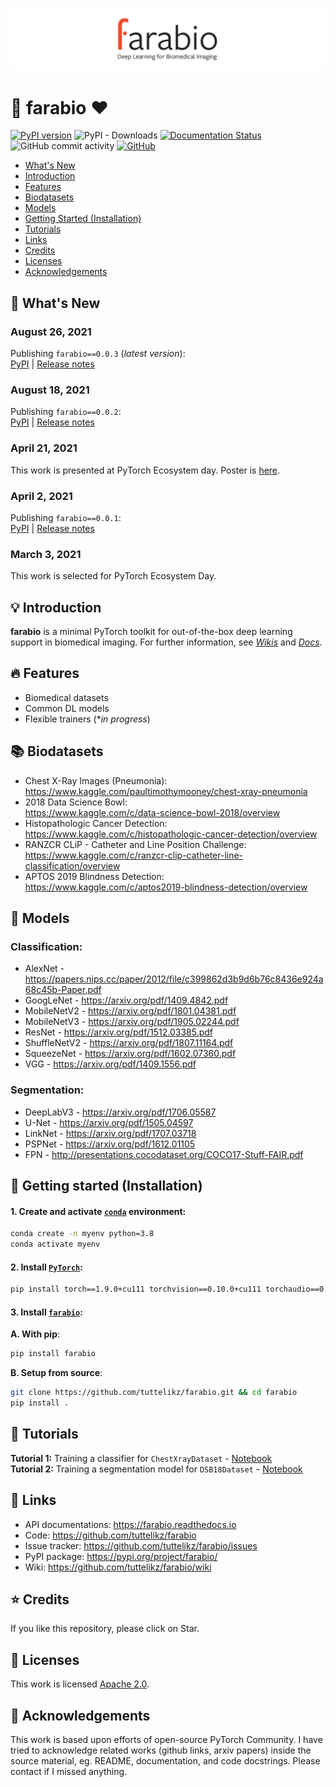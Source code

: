 ![logo](logo/logo.png)

# 🤖 farabio ❤️
[![PyPI version](https://img.shields.io/pypi/v/farabio)](https://badge.fury.io/py/farabio) ![PyPI - Downloads](https://img.shields.io/pypi/dm/farabio) [![Documentation Status](https://readthedocs.org/projects/farabio/badge/?version=latest)](https://farabio.readthedocs.io/en/latest) ![GitHub commit activity](https://img.shields.io/github/commit-activity/m/tuttelikz/farabio) 
[![GitHub](https://img.shields.io/github/license/tuttelikz/farabio)](https://opensource.org/licenses/Apache-2.0)

- [What's New](#-whats-new)
- [Introduction](#-introduction)
- [Features](#-features)
- [Biodatasets](#-biodatasets)
- [Models](#-models)
- [Getting Started (Installation)](#-getting-started-installation)
- [Tutorials](#-tutorials)
- [Links](#-links)
- [Credits](#-credits)
- [Licenses](#-licenses)
- [Acknowledgements](#-acknowledgements)

## 🎉 What's New

### August 26, 2021
Publishing `farabio==0.0.3` (*latest version*):  
[PyPI](https://pypi.org/project/farabio/0.0.3/) | [Release notes](https://github.com/tuttelikz/farabio/releases/tag/v0.0.3)

### August 18, 2021
Publishing `farabio==0.0.2`:  
[PyPI](https://pypi.org/project/farabio/0.0.2/) | [Release notes](https://github.com/tuttelikz/farabio/releases/tag/v0.0.2)

### April 21, 2021
This work is presented at PyTorch Ecosystem day. Poster is [here](https://pytorch.org/ecosystem/pted/2021).

### April 2, 2021
Publishing `farabio==0.0.1`:  
[PyPI](https://pypi.org/project/farabio/0.0.1/) | [Release notes](https://github.com/tuttelikz/farabio/releases/tag/v0.0.1)

### March 3, 2021
This work is selected for PyTorch Ecosystem Day.

## 💡 Introduction

**farabio** is a minimal PyTorch toolkit for out-of-the-box deep learning support in biomedical imaging. For further information, see [*Wikis*](https://github.com/tuttelikz/farabio/wiki) and [*Docs*](https://farabio.readthedocs.io).

## 🔥 Features
- Biomedical datasets
- Common DL models
- Flexible trainers (**in progress*)

## 📚 Biodatasets
* Chest X-Ray Images (Pneumonia):  
https://www.kaggle.com/paultimothymooney/chest-xray-pneumonia
* 2018 Data Science Bowl:  
https://www.kaggle.com/c/data-science-bowl-2018/overview
* Histopathologic Cancer Detection:  
https://www.kaggle.com/c/histopathologic-cancer-detection/overview
* RANZCR CLiP - Catheter and Line Position Challenge:  
https://www.kaggle.com/c/ranzcr-clip-catheter-line-classification/overview
* APTOS 2019 Blindness Detection:  
https://www.kaggle.com/c/aptos2019-blindness-detection/overview

## 🚢 Models
### Classification:
* AlexNet - https://papers.nips.cc/paper/2012/file/c399862d3b9d6b76c8436e924a68c45b-Paper.pdf
* GoogLeNet - https://arxiv.org/pdf/1409.4842.pdf
* MobileNetV2 - https://arxiv.org/pdf/1801.04381.pdf
* MobileNetV3 - https://arxiv.org/pdf/1905.02244.pdf
* ResNet - https://arxiv.org/pdf/1512.03385.pdf
* ShuffleNetV2 - https://arxiv.org/pdf/1807.11164.pdf
* SqueezeNet - https://arxiv.org/pdf/1602.07360.pdf
* VGG - https://arxiv.org/pdf/1409.1556.pdf

### Segmentation:
* DeepLabV3 - https://arxiv.org/pdf/1706.05587
* U-Net - https://arxiv.org/pdf/1505.04597
* LinkNet - https://arxiv.org/pdf/1707.03718
* PSPNet - https://arxiv.org/pdf/1612.01105
* FPN - http://presentations.cocodataset.org/COCO17-Stuff-FAIR.pdf

## 🚀 Getting started (Installation)

#### 1. Create and activate [`conda`](https://conda.io/projects/conda/en/latest/user-guide/tasks/manage-environments.html#creating-an-environment-with-commands) environment:
```bash
conda create -n myenv python=3.8
conda activate myenv
```
#### 2. Install [`PyTorch`](https://pytorch.org/):
```bash
pip install torch==1.9.0+cu111 torchvision==0.10.0+cu111 torchaudio==0.9.0 -f https://download.pytorch.org/whl/torch_stable.html
```

#### 3. Install [`farabio`](https://github.com/tuttelikz/farabio):
**A. With pip**:
```bash
pip install farabio
```

**B. Setup from source**:
```bash
git clone https://github.com/tuttelikz/farabio.git && cd farabio
pip install .
```

## 🤿 Tutorials
**Tutorial 1:** Training a classifier for `ChestXrayDataset` - [Notebook](https://github.com/tuttelikz/farabio/blob/main/farabio/notebooks/train-classifier.ipynb)  
**Tutorial 2:** Training a segmentation model for `DSB18Dataset` - [Notebook](https://github.com/tuttelikz/farabio/blob/main/farabio/notebooks/train-segmentation.ipynb)

## 🔎 Links
- API documentations: https://farabio.readthedocs.io
- Code: https://github.com/tuttelikz/farabio
- Issue tracker: https://github.com/tuttelikz/farabio/issues
- PyPI package: https://pypi.org/project/farabio/
- Wiki: https://github.com/tuttelikz/farabio/wiki

## ⭐ Credits
If you like this repository, please click on Star.

## 📃 Licenses
This work is licensed [Apache 2.0](https://github.com/tuttelikz/farabio/blob/main/LICENSE).

## 🤩 Acknowledgements
This work is based upon efforts of open-source PyTorch Community. I have tried to acknowledge related works (github links, arxiv papers) inside the source material, eg. README, documentation, and code docstrings. Please contact if I missed anything.
